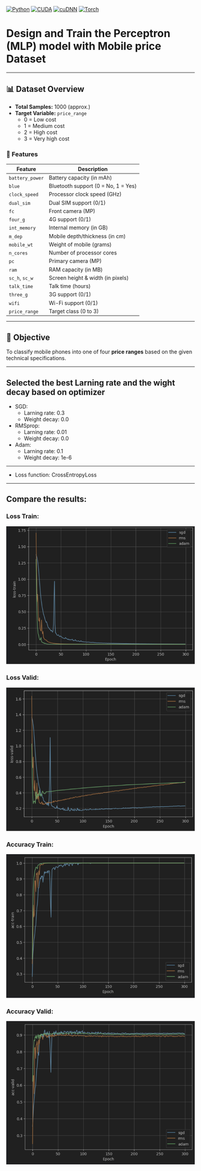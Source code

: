 [![Python](https://img.shields.io/badge/Python%203.11.9-red?logo=python&logoColor=fff)](#)
[![CUDA](https://img.shields.io/badge/CUDA_Toolkit-12.8-blue)](#)
[![cuDNN](https://img.shields.io/badge/cuDNN-9.8.0-blue)](#)
[![Torch](https://img.shields.io/badge/Torch-2.7.1_cuda128-blue)](#)

# Design and Train the **Perceptron (MLP)** model with **Mobile price** Dataset

---

## 📊 Dataset Overview

- **Total Samples:** 1000 (approx.)
- **Target Variable:** `price_range`
    - 0 = Low cost
    - 1 = Medium cost
    - 2 = High cost
    - 3 = Very high cost

### 🧩 Features

| Feature         | Description                         |
|-----------------|-------------------------------------|
| `battery_power` | Battery capacity (in mAh)           |
| `blue`          | Bluetooth support (0 = No, 1 = Yes) |
| `clock_speed`   | Processor clock speed (GHz)         |
| `dual_sim`      | Dual SIM support (0/1)              |
| `fc`            | Front camera (MP)                   |
| `four_g`        | 4G support (0/1)                    |
| `int_memory`    | Internal memory (in GB)             |
| `m_dep`         | Mobile depth/thickness (in cm)      |
| `mobile_wt`     | Weight of mobile (grams)            |
| `n_cores`       | Number of processor cores           |
| `pc`            | Primary camera (MP)                 |
| `ram`           | RAM capacity (in MB)                |
| `sc_h`, `sc_w`  | Screen height & width (in pixels)   |
| `talk_time`     | Talk time (hours)                   |
| `three_g`       | 3G support (0/1)                    |
| `wifi`          | Wi-Fi support (0/1)                 |
| `price_range`   | Target class (0 to 3)               |

---

## 🎯 Objective

To classify mobile phones into one of four **price ranges** based on the given technical specifications.

---

## Selected the best Larning rate and the wight decay based on optimizer

* SGD:
    - Larning rate: 0.3
    - Weight decay: 0.0
* RMSprop:
    - Larning rate: 0.01
    - Weight decay: 0.0
* Adam:
    - Larning rate: 0.1
    - Weight decay: 1e-6

---

* Loss function: CrossEntropyLoss

---

## Compare the results:

### Loss Train:

![Loss_Train.png](documentation/Loss_Train.png)

### Loss Valid:

![Loss_Valid.png](documentation/Loss_Valid.png)

### Accuracy Train:

![Accuracy_Train.png](documentation/Accuracy_Train.png)

### Accuracy Valid:

![Accuracy_Valid.png](documentation/Accuracy_Valid.png)
